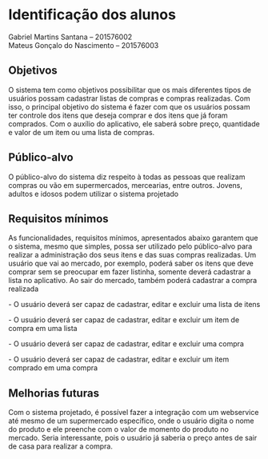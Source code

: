 <h1> Identificação dos alunos </h1> 
Gabriel Martins Santana – 201576002<br/>
Mateus Gonçalo do Nascimento – 201576003

<h2> Objetivos </h2>
<p> O sistema tem como objetivos possibilitar que os mais diferentes tipos de usuários possam cadastrar listas de compras e compras realizadas. Com isso, o principal objetivo do sistema é fazer com que os usuários possam ter controle dos itens que deseja comprar e dos itens que já foram comprados. Com o auxílio do aplicativo, ele saberá sobre preço, quantidade e valor de um item ou uma lista de compras.
</p>

<h2> Público-alvo </h2>
<p> O público-alvo do sistema diz respeito à todas as pessoas que realizam compras ou vão em supermercados, mercearias, entre outros. Jovens, adultos e idosos podem utilizar o sistema projetado </p>

<h2> Requisitos mínimos </h2> 

<p> As funcionalidades, requisitos mínimos, apresentados abaixo garantem que o sistema, mesmo que simples, possa ser utilizado pelo público-alvo para realizar a administração dos seus itens e das suas compras realizadas. Um usuário que vai ao mercado, por exemplo, poderá saber os itens que deve comprar sem se preocupar em fazer listinha, somente deverá cadastrar a lista no aplicativo. Ao sair do mercado, também poderá cadastrar a compra realizada </p>
<p> - O usuário deverá ser capaz de cadastrar, editar e excluir uma lista de itens </p>
<p> - O usuário deverá ser capaz de cadastrar, editar e excluir um item de compra em uma lista </p>
<p> - O usuário deverá ser capaz de cadastrar, editar e excluir uma compra </p>
<p> - O usuário deverá ser capaz de cadastrar, editar e excluir um item comprado em uma compra </p>

<h2> Melhorias futuras </h2>
<p> Com o  sistema projetado, é possível fazer a integração com um webservice até mesmo de um supermercado específico, onde o usuário digita o nome do produto e ele preenche com o valor de momento do produto no mercado. Seria interessante, pois o usuário já saberia o preço antes de sair de casa para realizar a compra. </p> 
